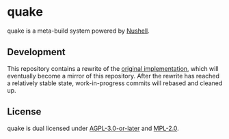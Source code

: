# quake

quake is a meta-build system powered by [Nushell](https://www.nushell.sh/).

## Development

This repository contains a rewrite of the [original implementation](https://github.com/quake-build/quake), which will eventually become a mirror of this repository.
After the rewrite has reached a relatively stable state, work-in-progress commits will rebased and cleaned up.

## License

quake is dual licensed under [AGPL-3.0-or-later](./LICENSE-AGPL) and [MPL-2.0](./LICENSE-MPL).
